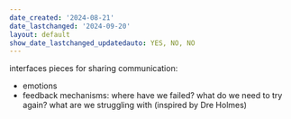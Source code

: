 ```yaml
---
date_created: '2024-08-21'
date_lastchanged: '2024-09-20'
layout: default
show_date_lastchanged_updatedauto: YES, NO, NO
---
```


interfaces pieces for sharing communication:
- emotions
- feedback mechanisms: where have we failed? what do we need to try again? what are we struggling with (inspired by Dre Holmes)